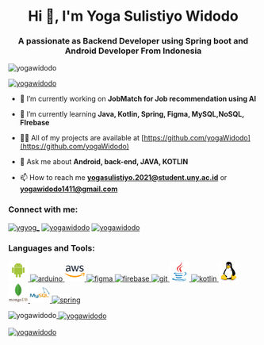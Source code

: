 <h1 align="center">Hi 👋, I'm Yoga Sulistiyo Widodo</h1>
<h3 align="center">A passionate as Backend Developer using Spring boot and  Android Developer From Indonesia</h3>

<p align="left"> <img src="https://komarev.com/ghpvc/?username=yogawidodo&label=Profile%20views&color=0e75b6&style=flat" alt="yogawidodo" /> </p>

<p align="left"> <a href="https://github.com/ryo-ma/github-profile-trophy"><img src="https://github-profile-trophy.vercel.app/?username=yogawidodo" alt="yogawidodo" /></a> </p>

- 🔭 I’m currently working on **JobMatch for Job recommendation using AI**

- 🌱 I’m currently learning **Java, Kotlin, Spring, Figma, MySQL,NoSQL, FIrebase**

- 👨‍💻 All of my projects are available at [https://github.com/yogaWidodo](https://github.com/yogaWidodo)

- 💬 Ask me about **Android, back-end, JAVA, KOTLIN**

- 📫 How to reach me **yogasulistiyo.2021@student.uny.ac.id** or **yogawidodo1411@gmail.com**


<h3 align="left">Connect with me:</h3>
<p align="left">
<a href="https://instagram.com/ygyog_" target="blank"><img align="center" src="https://raw.githubusercontent.com/rahuldkjain/github-profile-readme-generator/master/src/images/icons/Social/instagram.svg" alt="ygyog_" height="30" width="40" /></a>
<a href="https://www.leetcode.com/yogawidodo" target="blank"><img align="center" src="https://raw.githubusercontent.com/rahuldkjain/github-profile-readme-generator/master/src/images/icons/Social/leet-code.svg" alt="yogawidodo" height="30" width="40" /></a>
<a href="https://linkedin.com/in/yogawidodo" target="blank"><img align="center" src="https://raw.githubusercontent.com/rahuldkjain/github-profile-readme-generator/master/src/images/icons/Social/linked-in-alt.svg" alt="yogawidodo" height="30" width="40" /></a>
</p>

<h3 align="left">Languages and Tools:</h3>
<p align="left"> <a href="https://developer.android.com" target="_blank" rel="noreferrer"> <img src="https://raw.githubusercontent.com/devicons/devicon/master/icons/android/android-original-wordmark.svg" alt="android" width="40" height="40"/> </a> <a href="https://www.arduino.cc/" target="_blank" rel="noreferrer"> <img src="https://cdn.worldvectorlogo.com/logos/arduino-1.svg" alt="arduino" width="40" height="40"/> </a> <a href="https://aws.amazon.com" target="_blank" rel="noreferrer"> <img src="https://raw.githubusercontent.com/devicons/devicon/master/icons/amazonwebservices/amazonwebservices-original-wordmark.svg" alt="aws" width="40" height="40"/> </a>  <a href="https://www.figma.com/" target="_blank" rel="noreferrer"> <img src="https://www.vectorlogo.zone/logos/figma/figma-icon.svg" alt="figma" width="40" height="40"/> </a> <a href="https://firebase.google.com/" target="_blank" rel="noreferrer"> <img src="https://www.vectorlogo.zone/logos/firebase/firebase-icon.svg" alt="firebase" width="40" height="40"/> </a>  <a href="https://git-scm.com/" target="_blank" rel="noreferrer"> <img src="https://www.vectorlogo.zone/logos/git-scm/git-scm-icon.svg" alt="git" width="40" height="40"/> </a> <a href="https://www.java.com" target="_blank" rel="noreferrer"> <img src="https://raw.githubusercontent.com/devicons/devicon/master/icons/java/java-original.svg" alt="java" width="40" height="40"/> </a> <a href="https://kotlinlang.org" target="_blank" rel="noreferrer"> <img src="https://www.vectorlogo.zone/logos/kotlinlang/kotlinlang-icon.svg" alt="kotlin" width="40" height="40"/> </a> <a href="https://www.linux.org/" target="_blank" rel="noreferrer"> <img src="https://raw.githubusercontent.com/devicons/devicon/master/icons/linux/linux-original.svg" alt="linux" width="40" height="40"/> </a> <a href="https://www.mongodb.com/" target="_blank" rel="noreferrer"> <img src="https://raw.githubusercontent.com/devicons/devicon/master/icons/mongodb/mongodb-original-wordmark.svg" alt="mongodb" width="40" height="40"/> </a> <a href="https://www.mysql.com/" target="_blank" rel="noreferrer"> <img src="https://raw.githubusercontent.com/devicons/devicon/master/icons/mysql/mysql-original-wordmark.svg" alt="mysql" width="40" height="40"/> </a> <a href="https://spring.io/" target="_blank" rel="noreferrer"> <img src="https://www.vectorlogo.zone/logos/springio/springio-icon.svg" alt="spring" width="40" height="40"/> 

<p><img align="left" src="https://github-readme-stats.vercel.app/api/top-langs?username=yogawidodo&show_icons=true&locale=en&layout=compact" alt="yogawidodo" /></p>

<p>&nbsp;<img align="center" src="https://github-readme-stats.vercel.app/api?username=yogawidodo&show_icons=true&locale=en" alt="yogawidodo" /></p>

<p><img align="center" src="https://github-readme-streak-stats.herokuapp.com/?user=yogawidodo&" alt="yogawidodo" /></p>
